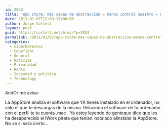 ```yaml
---
id: 2853
title: 'App store: más capas de abstracción = menos control nuestro = más nos controlan sin saberlo'
date: 2011-01-07T12:09:19+00:00
author: Jorge Cortell
layout: post
guid: https://cortell.net/blog/?p=2853
permalink: /2011/01/07/app-store-mas-capas-de-abstraccion-menos-control-nuestro-mas-nos-controlan-sin-saberlo/
categories:
  - CiberDerechos
  - Copyfight
  - General
  - Noticias
  - Privacidad
  - Rants
  - Sociedad y polí­tica
  - Technology
---
```

AndOr me avisa:

La AppStore analiza el software que YA tienes instalado en el ordenador, no sólo el que te descargas de la misma. Relaciona el software de tu ordenador con el perfil te tu cuenta .mac . Ya estoy leyendo de genteque dice que les ha desaparecido el iWork pirata que tenían instalado alinstalar la AppStore. No se si será cierto...